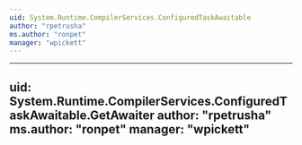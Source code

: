 ```yaml
---
uid: System.Runtime.CompilerServices.ConfiguredTaskAwaitable
author: "rpetrusha"
ms.author: "ronpet"
manager: "wpickett"
---
```


---
uid: System.Runtime.CompilerServices.ConfiguredTaskAwaitable.GetAwaiter
author: "rpetrusha"
ms.author: "ronpet"
manager: "wpickett"
---
